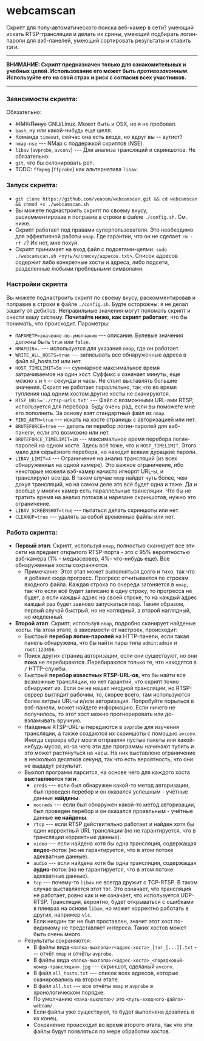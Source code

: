 # webcamscan
Скрипт для полу-автоматического поиска веб-камер в сети? умеющий искать RTSP-трансляции и делать их срины, умеющий подбирать логин-пароли для вэб-панелей, умеющий сортировать результаты и ставить тэги.

___
**ВНИМАНИЕ: Скрипт предназначен только для ознакомительных и учебных целей. Использование его может быть *противозаконным*. Используйте его на свой страх и риск с согласия всех участников.**
___

### Зависимости скрипта:
Обязательно:
* ~~ЖМУ/Пинус~~ GNU/Linux. Может быть и OSX, но я не пробовал.
* `bash`, ну или какой-нибудь еще шелл.
* Команда `timeout`, сейчас она есть везде, но вдруг вы -- аутист?
* `nmap-nse` --- NMap с поддержкой скриптов (NSE).
* `libav` (`avprobe`, `avconv`) --- Для анализа трансляций и скриншотов.
Не обязательно:
* `git`, что бы склонировать реп.
* TODO: `ffmpeg` (`ffprobe`) как альтернатива `libav`.

### Запуск скрипта:
* `git clone https://github.com/voaoom/webcamscan.git && cd webcamscan && chmod +x ./webcamscan.sh`
* Вы можете поднастроить скрипт по своему вкусу, раскомментировав и поправив в строки в файле `./config.sh`. См. ниже.
* Скрипт работает под правами суперпользователя. Это необходимо для эффективной работы `nmap`. Где гарантии, что он не сделает `rm -rf /`? Их нет, мне похуй.
* Скрипт принимает на вход файл с подсетями-целми: `sudo ./webcamscan.sh <путь/к/списку/адресов.txt>`. Список адресов содержит либо конкретные хосты и адреса, либо подсети, разделенные любыми проблеьными символами.

### Настройки скрипта
Вы можете поднастроить скрипт по своему вкусу, раскомментировав и поправив в строки в файле `./config.sh`. Будте осторожны: я не делал защиту от дебилов. Неправильные значения могут поломать скрипт и снести вашу систему. **Почитайте ниже, как скрипт работает**, что бы понимать, что  происходит.
Параметры:
* `ПАРАМЕТР=значение-по-умолчанию` --- описание. Булевые значения должны быть `true` или `false`.
* `NMAPDIR=.` --- используется для указания `nmap`, где он работает.
* `WRITE_ALL_HOSTS=true` --- записывать все обнаруженные адреса в файл all_hosts.txt или нет.
* `HOST_TIMELIMIT=5m` --- cуммарное максимальное время затрачиваемое на один хост. Суффикс `m` означает минуты, еще можно `s` и `h` -- секунды и часы. Не стоит выставлять большие значения. Скрипт не работает параллельно, так что во время тупления над одним хостом другие хосты не сканируются.
* `RTSP_URLS='./rtsp-urls.txt'` --- Файл с возможными URL-ами RTSP, используется для перебора. Буду очень рад, если вы поможете мне его пополнить. За основу взят стандартный файл из `nmap`.
* `FIND_AUTH=true` --- искать на хосте страницы с авторизацией или нет.
* `BRUTEFORCE=true` --- делать ли перебор логин-паролей для вэб-панели, если это возможно или нет.
* `BRUTEFORCE_TIMELIMIT=1m` --- максимальное время перебора логин-паролей на одном хосте. Здесь всё тоже, что и `HOST_TIMELIMIT`. Этого мало для серьёзного перебора, но находит всякие дурацкие пароли.
* `LIBAV_LIMIT=4` --- Ограничение на анализ трансляций (из всех обнаруженных на одной камере). Это важное ограничение, ибо некоторые можели вэб-камер начисто игнорят URL-ы, и транслируют всегда. В таком случае `nmap` найдет чуть более, чем дохуя трансляций, но на самом деле это всё будет одна и таже. Да и вообще у многих камер есть параллельные трансляции. Что бы не тратить время на анализ потоков и нарезане скриншотов, нужно это ограничение.
* `LIBAV_SCREENSHOT=true` --- пытаться делать скриншоты или нет.
* `CLEANUP=true` --- удалять за собой временные файлы или нет.

### Работа скрипта:
* **Первый этап**: Скрипт, используя `nmap`, полностью сканирует все эти сети на предмет открытого RTSP-порта - это с 95% вероятностью вэб-камера (1% - медиасервер, 4%- что-нибудь еще). Все обнаруженные хосты сохраняются.
    * Примечание: Этот этап может выполняться долго и тихо, так что я добавил сюда прогресс. Прогресс отчитывается по строкам входного файла. Каждая строка по очереди загоняется в `nmap`, так что если всё будет записано в одну строку, то прогресса не будет, а если каждый адрес на своей строке, то на каждый адрес каждый раз будет завново запускаться `nmap`. Таким образом, первый случай быстрый, но не наглядный, а второй наглядный, но медленный.
* **Второй этап**: Скрипт, используя `nmap`, подробно сканирует найденые хосты. На этом этапе, в звисимости от настроек, происходит:
    * Быстрый **перебор логин-паролей** на HTTP-панели, если такая панель обнаружена, что бы найти пары типа `admin:admin` и `root:123456`.
    * Поиск других страниц авторизации, если они существуют, но они **пока** не перебираются. Перебираются только те, что находятся в `/` HTTP-службы.
    * Быстрый **перебор известных RTSP-URL-ов**, что бы найти все возможные трансляции, но нет гарантий, что скрипт точно обнаружит их. Если он не нашел ниодной трансляции, но RTSP-сервер выглядит рабочим, то, скорее всего, там используются более хитрые URL-ы и/или авторизация. Попробуйте порыться в вэб-панели, может найдете информацию. Если ничего не получилось, то этот хост можно прогнорировать или до-взламывать вручную.
    * Найденые RTSP-URL-ы передаются в `avprobe` для изучения трансляции, а также создаются их скриншоты с помощью `avconv`. Иногда сервера ебут мозги отправляя пустые пакеты или какой-нибудь мусор, из-за чего эти две программы начинают тупить и это может растянуться на часы. На них выставлено ограничение в несколько десятков секунд, так что есть вероятность, что они не выдадут результат.
    * Выхлоп программ парсится, на основе чего для каждого хоста **выставляются тэги**:
        * `creds` --- если был обнаружен какой-то метод авторизации, был проведен перебор и он оказался успешным - учётные данные **найдены**.
        * `nocreds` --- если был обнаружен какой-то метод авторизации, был проведен перебор и он оказался проавльным - учётные данные **не найдены**.
        * `rtsp` --- если RTSP действительно работает и найден хотя бы один корректный URL трансляции (но не гарантируется, что в трансляции корректные данные). 
        * `video` --- если найдена хотя бы одна трансляция, содержащая **видео**-поток (но не гарантируется, что в этом потоке адекватные данные).
        * `audio` --- если найдена хотя бы одна трансляция, содержащая **аудио**-поток (но не гарантируется, что в этом потоке адекватные данные).
        * `tcp` --- почему-то `libav` не всегда дружит с TCP-RTSP. В таком случае выставляется этот тэг. Это означает, что трансляция не работает, ровно как и не означает, что используется UDP-RTSP. Трансляция, вероятно, будет открываться с ошибками в плеерах на основе `libav`, но может корректно работать в других, например `vlc`.
        * Если ниодин тэг не был проставлен, значит этот хост по-видимому не представляет интереса. Таких хостов может быть очень много.
    * Результаты сохраняются:
        * В файлы вида `<папка-выхлопа>/<адрес-хоста>_[тэг_[...]].txt` --- отчёт `nmap` и отчёты `avprobe`.
        * В файлы вида `<папка-выхлопа>/<адрес-хоста>_<порядковый-номер-трансляции>.jpg` --- скриншот, сделаный `avconv`.
        * В файл `all_hosts.txt` --- список всех адресов, которые сканировались на втором этапе.
        * В файл `all.txt` --- все отчёты `nmap` и `avprobe` в хронологическом порядке.
        * По умолчанию `<пака-выхлопа>/` это `<путь-входного-файла>-webcam/`.
        * Если файлы уже существуют, то будет выполнена дозапись в их конец.
        * Сохранение происходит во время второго этапа, так что эти файлы будут появляться по мере обработки хостов.
